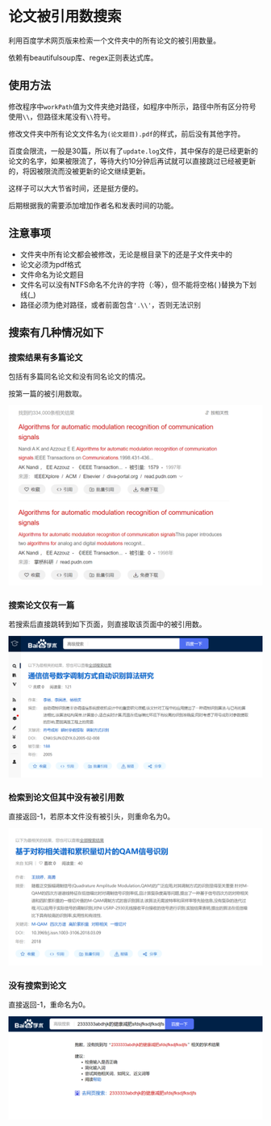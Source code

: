 # 论文被引用数搜索

利用百度学术网页版来检索一个文件夹中的所有论文的被引用数量。

依赖有beautifulsoup库、regex正则表达式库。

## 使用方法

修改程序中`workPath`值为文件夹绝对路径，如程序中所示，路径中所有区分符号使用`\\`，但路径末尾没有`\\`符号。

修改文件夹中所有论文文件名为`(论文题目).pdf`的样式，前后没有其他字符。

百度会限流，一般是30篇，所以有了`update.log`文件，其中保存的是已经更新的论文的名字，如果被限流了，等待大约10分钟后再试就可以直接跳过已经被更新的，将因被限流而没被更新的论文继续更新。

这样子可以大大节省时间，还是挺方便的。

后期根据我的需要添加增加作者名和发表时间的功能。

## 注意事项

- 文件夹中所有论文都会被修改，无论是根目录下的还是子文件夹中的
- 论文必须为pdf格式
- 文件命名为论文题目
- 文件名可以没有NTFS命名不允许的字符（:等），但不能将空格( )替换为下划线(_)
- 路径必须为绝对路径，或者前面包含`'.\\'`，否则无法识别

## 搜索有几种情况如下

### 搜索结果有多篇论文

包括有多篇同名论文和没有同名论文的情况。

按第一篇的被引用数取。

![image-20210122082011893](readme\image-20210122082011893.png)

### 搜索论文仅有一篇

若搜索后直接跳转到如下页面，则直接取该页面中的被引用数。

![image-20210122082204606](readme\image-20210122082204606.png)

### 检索到论文但其中没有被引用数

直接返回-1，若原本文件没有被引头，则重命名为0。

![image-20210122082533145](readme\image-20210122082533145.png)

### 没有搜索到论文

直接返回-1，重命名为0。

![image-20210122082406917](readme\image-20210122082406917.png)